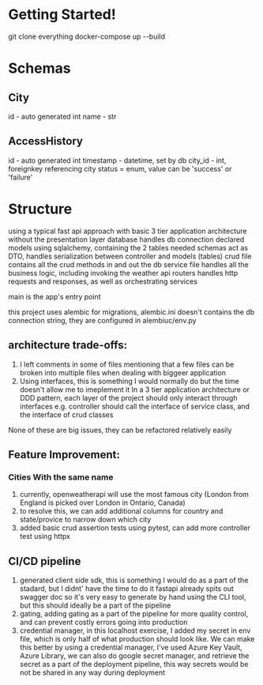 # Getting Started!
git clone everything
docker-compose up --build

# Schemas
## City
id - auto generated int
name - str

## AccessHistory
id - auto generated int
timestamp - datetime, set by db
city_id - int, foreignkey referencing city 
status = enum, value can be 'success' or 'failure'


# Structure
using a typical fast api approach with basic 3 tier application architecture without the presentation layer
database handles db connection
declared models using sqlalchemy, containing the 2 tables needed
schemas act as DTO, handles serialization between controller and models (tables)
crud file contains all the crud methods in and out the db
service file handles all the business logic, including invoking the weather api
routers handles http requests and responses, as well as orchestrating services

main is the app's entry point

this project uses alembic for migrations, alembic.ini doesn't contains the db connection string, they are configured in alembiuc/env.py


## architecture trade-offs:
1. I left comments in some of files mentioning that a few files can be broken into multiple files when dealing with biggeer application
2. Using interfaces, this is something I would normally do but the time doesn't allow me to imeplement it
In a 3 tier application architecture or DDD pattern, each layer of the project should only interact through interfaces
e.g. controller should call the interface of service class, and the interface of crud classes

None of these are big issues, they can be refactored relatively easily


## Feature Improvement:
### Cities With the same name 
1. currently, openweatherapi will use the most famous city (London from England is picked over London in Ontario, Canada)
2. to resolve this, we can add additional columns for country and state/provice to narrow down which city
3. added basic crud assertion tests using pytest, can add more controller test using httpx



## CI/CD pipeline
1. generated client side sdk, this is something I would do as a part of the stadard, but I didnt' have the time to do it
fastapi already spits out swagger doc so it's very easy to generate by hand using the CLI tool, but this should ideally be a part of the pipeline
2. gating, adding gating as a part of the pipeline for more quality control, and can prevent costly errors going into production
3. credential manager, in this localhost exercise, I added my secret in env file, which is only half of what production should look like. 
We can make this better by using a credential manager, I've used Azure Key Vault, Azure Library, we can also do google secret manager, and retrieve the secret as a part of the deployment pipeline, this way secrets would be not be shared in any way during deployment

